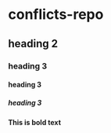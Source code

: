 # conflicts-repo
## heading 2

### heading 3
#### heading 3

##### heading 3

**This is bold text**
